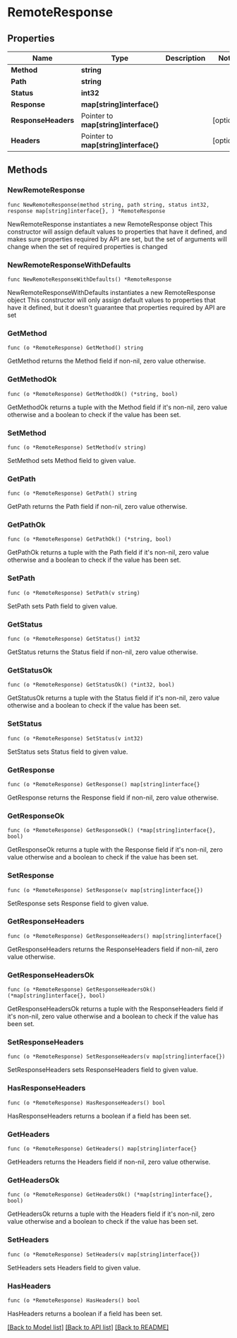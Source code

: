 # RemoteResponse

## Properties

Name | Type | Description | Notes
------------ | ------------- | ------------- | -------------
**Method** | **string** |  | 
**Path** | **string** |  | 
**Status** | **int32** |  | 
**Response** | **map[string]interface{}** |  | 
**ResponseHeaders** | Pointer to **map[string]interface{}** |  | [optional] 
**Headers** | Pointer to **map[string]interface{}** |  | [optional] 

## Methods

### NewRemoteResponse

`func NewRemoteResponse(method string, path string, status int32, response map[string]interface{}, ) *RemoteResponse`

NewRemoteResponse instantiates a new RemoteResponse object
This constructor will assign default values to properties that have it defined,
and makes sure properties required by API are set, but the set of arguments
will change when the set of required properties is changed

### NewRemoteResponseWithDefaults

`func NewRemoteResponseWithDefaults() *RemoteResponse`

NewRemoteResponseWithDefaults instantiates a new RemoteResponse object
This constructor will only assign default values to properties that have it defined,
but it doesn't guarantee that properties required by API are set

### GetMethod

`func (o *RemoteResponse) GetMethod() string`

GetMethod returns the Method field if non-nil, zero value otherwise.

### GetMethodOk

`func (o *RemoteResponse) GetMethodOk() (*string, bool)`

GetMethodOk returns a tuple with the Method field if it's non-nil, zero value otherwise
and a boolean to check if the value has been set.

### SetMethod

`func (o *RemoteResponse) SetMethod(v string)`

SetMethod sets Method field to given value.


### GetPath

`func (o *RemoteResponse) GetPath() string`

GetPath returns the Path field if non-nil, zero value otherwise.

### GetPathOk

`func (o *RemoteResponse) GetPathOk() (*string, bool)`

GetPathOk returns a tuple with the Path field if it's non-nil, zero value otherwise
and a boolean to check if the value has been set.

### SetPath

`func (o *RemoteResponse) SetPath(v string)`

SetPath sets Path field to given value.


### GetStatus

`func (o *RemoteResponse) GetStatus() int32`

GetStatus returns the Status field if non-nil, zero value otherwise.

### GetStatusOk

`func (o *RemoteResponse) GetStatusOk() (*int32, bool)`

GetStatusOk returns a tuple with the Status field if it's non-nil, zero value otherwise
and a boolean to check if the value has been set.

### SetStatus

`func (o *RemoteResponse) SetStatus(v int32)`

SetStatus sets Status field to given value.


### GetResponse

`func (o *RemoteResponse) GetResponse() map[string]interface{}`

GetResponse returns the Response field if non-nil, zero value otherwise.

### GetResponseOk

`func (o *RemoteResponse) GetResponseOk() (*map[string]interface{}, bool)`

GetResponseOk returns a tuple with the Response field if it's non-nil, zero value otherwise
and a boolean to check if the value has been set.

### SetResponse

`func (o *RemoteResponse) SetResponse(v map[string]interface{})`

SetResponse sets Response field to given value.


### GetResponseHeaders

`func (o *RemoteResponse) GetResponseHeaders() map[string]interface{}`

GetResponseHeaders returns the ResponseHeaders field if non-nil, zero value otherwise.

### GetResponseHeadersOk

`func (o *RemoteResponse) GetResponseHeadersOk() (*map[string]interface{}, bool)`

GetResponseHeadersOk returns a tuple with the ResponseHeaders field if it's non-nil, zero value otherwise
and a boolean to check if the value has been set.

### SetResponseHeaders

`func (o *RemoteResponse) SetResponseHeaders(v map[string]interface{})`

SetResponseHeaders sets ResponseHeaders field to given value.

### HasResponseHeaders

`func (o *RemoteResponse) HasResponseHeaders() bool`

HasResponseHeaders returns a boolean if a field has been set.

### GetHeaders

`func (o *RemoteResponse) GetHeaders() map[string]interface{}`

GetHeaders returns the Headers field if non-nil, zero value otherwise.

### GetHeadersOk

`func (o *RemoteResponse) GetHeadersOk() (*map[string]interface{}, bool)`

GetHeadersOk returns a tuple with the Headers field if it's non-nil, zero value otherwise
and a boolean to check if the value has been set.

### SetHeaders

`func (o *RemoteResponse) SetHeaders(v map[string]interface{})`

SetHeaders sets Headers field to given value.

### HasHeaders

`func (o *RemoteResponse) HasHeaders() bool`

HasHeaders returns a boolean if a field has been set.


[[Back to Model list]](../README.md#documentation-for-models) [[Back to API list]](../README.md#documentation-for-api-endpoints) [[Back to README]](../README.md)


